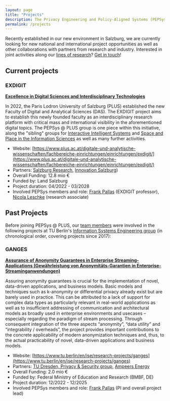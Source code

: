 ```yaml
---
layout: page
title: "Projects"
description: The Privacy Engineering and Policy-Aligned Systems (PEPSys) group at Paris Lodron University of Salzburg is doing interdisciplinary research that bridges the gap between real-world technical givens and legal and policy-related regulations.
permalink: /projects
---
```


Recently established in our new environment in Salzburg, we are currently looking for new national and international project opportunities as well as other collaborations with partners from research and industry. Interested in joint activities along our [lines of research](/research)? [Get in touch](mailto:frank.pallas@plus.ac.at)!

## Current projects

### EXDIGIT 

[**Excellence in Digital Sciences and Interdisciplinary Technologies**](https://www.plus.ac.at/digital-and-analytical-sciences/fachbereiche-einrichtungen/einrichtungen/exdigit/?lang=en)

In 2022, the Paris Lodron University of Salzburg (PLUS) established the new Faculty of Digital and Analytical Sciences (DAS). The EXDIGIT project aims to establish this newly founded faculty as an interdisciplinary research platform with critical mass and international visibility in the aforementioned digital topics. The PEPSys @ PLUS group is one piece within this initiative, along the "sibling" groups for [Interactive Intelligent Systems](https://christinebauer.eu/) and [Space and Place in the Information Sciences](https://www.space-and-place.net/) as well as many further activities.

* Website: [https://www.plus.ac.at/digitale-und-analytische-wissenschaften/fachbereiche-einrichtungen/einrichtungen/exdigit/](https://www.plus.ac.at/digitale-und-analytische-wissenschaften/fachbereiche-einrichtungen/einrichtungen/exdigit/)
* Partners: [Salzburg Research](https://www.salzburgresearch.at/), [Innovation Salzburg](https://www.innovation-salzburg.at/))
* Overall Funding: 12.8 mio €
* Funded by: Land Salzburg
* Project duration: 04/2022 - 03/2028
* Involved PEPSys members and role: [Frank Pallas](/team/fp) (EXDIGIT professor), [Nicola Leschke](/team/nl) (research associate)

## Past Projects

Before joining PEPSys @ PLUS, our [team members](/team) were involved in the following projects at TU Berlin's [Information Systems Engineering group](https://www.tu.berlin/ise) (in chronological order, covering projects since 2017):

### GANGES

[**Assurance of Anonymity Guarantees in Enterprise Streaming-Applications (Gewährleistung von Anonymitäts-Garantien in Enterprise-Streaminganwendungen)**](https://www.tu.berlin/en/ise/research-projects/ganges)

Assuring anonymity guarantees is crucial for the implementation of novel, data-driven applications, and business models. Basic models and techniques such as k-anonymity or differential privacy already exist but are barely used in practice. This can be attributed to a lack of support for complex data types as particularly relevant in real-world applications as well as to insufficient addressing of communication and architectural models as broadly used in enterprise environments and usecases – especially regarding the paradigm of stream processing. Through consequent integration of the three aspects “anonymity”, “data utility” and “integrability / overheads”, the project provides important contributions to the concrete applicability of modern anonymization techniques and, thus, to the actual practicability of novel, data-driven applications and business models.

* Website: [https://www.tu.berlin/en/ise/research-projects/ganges](https://www.tu.berlin/en/ise/research-projects/ganges)
* Partners: [TU Dresden, Privacy & Security group](https://tu-dresden.de/ing/informatik/sya/ps), [Ampeers Energy](https://www.ampeersenergy.de/)
* Overall Funding: 2.0 mio €
* Funded by: Federal Ministry of Education and Research (BMBF, DE)
* Project duration: 12/2022 - 12/2025
* Involved PEPSys members and role: [Frank Pallas](/team/fp) (PI and overall project lead)

<!---
### 

[**xx**]()

abc

* Website: []()
* Partners:
* Overall Funding:
* Funded by: 
* Project duration: 
* Involved PEPSys members and role: [Frank Pallas](/team/fp)

--->


